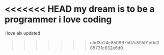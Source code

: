 <<<<<<< HEAD
my dream is to be a programmer
i love coding 
=======
i love alx updated

>>>>>>> c5d3b24c850967507c80591e0d085731c832e6d0
